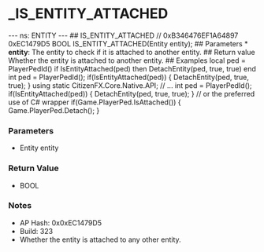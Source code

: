 # _IS_ENTITY_ATTACHED

--- ns: ENTITY --- ## IS_ENTITY_ATTACHED  // 0xB346476EF1A64897 0xEC1479D5 BOOL IS_ENTITY_ATTACHED(Entity entity);  ## Parameters * **entity**: The entity to check if it is attached to another entity.  ## Return value Whether the entity is attached to another entity.  ## Examples  local ped = PlayerPedId()  if IsEntityAttached(ped) then DetachEntity(ped, true, true) end  int ped = PlayerPedId();  if(IsEntityAttached(ped)) { DetachEntity(ped, true, true); }  using static CitizenFX.Core.Native.API; // ...  int ped = PlayerPedId();  if(IsEntityAttached(ped)) { DetachEntity(ped, true, true); }  // or the preferred use of C# wrapper if(Game.PlayerPed.IsAttached()) { Game.PlayerPed.Detach(); }

### Parameters
* Entity entity

### Return Value
* BOOL

### Notes
* AP Hash: 0x0xEC1479D5
* Build: 323
* Whether the entity is attached to any other entity.

